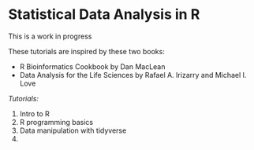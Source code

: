 # Statistical Data Analysis in R
This is a work in progress

These tutorials are inspired by these two books:
- R Bioinformatics Cookbook by Dan MacLean
- Data Analysis for the Life Sciences by Rafael A. Irizarry and Michael I. Love

*Tutorials:*
1. Intro to R
2. R programming basics
3. Data manipulation with tidyverse
4.
